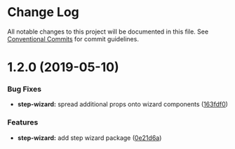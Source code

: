 # Change Log

All notable changes to this project will be documented in this file.
See [Conventional Commits](https://conventionalcommits.org) for commit guidelines.

# 1.2.0 (2019-05-10)


### Bug Fixes

* **step-wizard:** spread additional props onto wizard components ([163fdf0](https://github.com/Availity/availity-react/commit/163fdf0))


### Features

* **step-wizard:** add step wizard package ([0e21d6a](https://github.com/Availity/availity-react/commit/0e21d6a))
